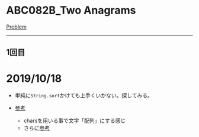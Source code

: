 # ABC082B_Two Anagrams

[Problem](https://atcoder.jp/contests/abc082/tasks/abc082_b)

---
## 1回目
# 2019/10/18
* 単純に`String.sort`かけても上手くいかない。探してみる。

* [参考](https://atcoder.jp/contests/abc082/submissions/1931263)
    * charsを用いる事で文字「配列」にする感じ
    * さらに[参考](https://docs.ruby-lang.org/ja/2.3.0/method/String/i/chars.html)

